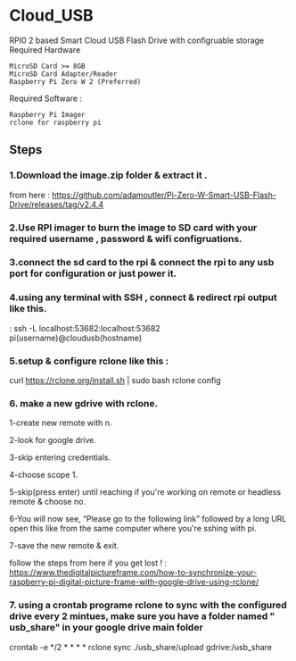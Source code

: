# Cloud_USB
RPI0 2 based Smart Cloud USB Flash Drive with configruable storage 
Required Hardware

    MicroSD Card >= 8GB
    MicroSD Card Adapter/Reader
    Raspberry Pi Zero W 2 (Preferred) 

Required Software :

    Raspberry Pi Imager
    rclone for raspberry pi

## Steps
### 1.Download the image.zip folder & extract it .
from here : https://github.com/adamoutler/Pi-Zero-W-Smart-USB-Flash-Drive/releases/tag/v2.4.4
### 2.Use RPI imager to burn the image to SD card with your required username , password & wifi configruations.

### 3.connect the sd card to the rpi & connect the rpi to any usb port for configuration or just power it.

### 4.using any terminal with SSH , connect & redirect rpi output like this.

: ssh -L localhost:53682:localhost:53682 pi(username)@cloudusb(hostname)
### 5.setup & configure rclone like this :
curl https://rclone.org/install.sh | sudo bash
rclone config 

### 6. make a new gdrive with rclone.
1-create new remote with n.

2-look for google drive.

3-skip entering credentials.

4-choose scope 1.

5-skip(press enter) until reaching if you're working on remote or headless remote & choose no.

6-You will now see, “Please go to the following link” followed by a long URL open this like from the same computer where you're sshing with pi.

7-save the new remote & exit.

follow the steps from here if you get lost ! : https://www.thedigitalpictureframe.com/how-to-synchronize-your-raspberry-pi-digital-picture-frame-with-google-drive-using-rclone/

### 7. using a crontab programe rclone to sync with the configured drive every 2 mintues, make sure you have a folder named " usb_share" in your google drive main folder 
crontab -e
*/2 * * * * rclone sync ./usb_share/upload gdrive:/usb_share
